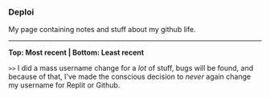 ### Deploi

My page containing notes and stuff about my github life.

---
**Top: Most recent | Bottom: Least recent**

`>>` I did a mass username change for a *lot* of stuff, bugs will be found, and because of that, I've made the conscious decision to *never* again change my username for Replit
or Github.
